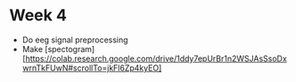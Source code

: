 # Week 4 
- Do eeg signal preprocessing
- Make [spectogram][https://colab.research.google.com/drive/1ddy7epUrBr1n2WSJAsSsoDxwrnTkFUwN#scrollTo=jkFl6Zp4kyEO]
